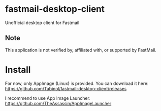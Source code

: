 # fastmail-desktop-client
Unofficial desktop client for Fastmail

## Note
This application is not verified by, affiliated with, or supported by FastMail.

# Install
For now, only AppImage (Linux) is provided. You can download it here: https://github.com/Tabinol/fastmail-desktop-client/releases

I recommend to use App Image Launcher: https://github.com/TheAssassin/AppImageLauncher
